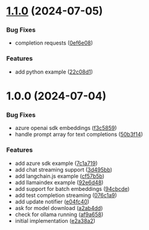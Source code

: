 # [1.1.0](https://github.com/sinedied/ollamazure/compare/1.0.0...1.1.0) (2024-07-05)


### Bug Fixes

* completion requests ([0ef6e08](https://github.com/sinedied/ollamazure/commit/0ef6e082366e833d3a51327dc4c2ecd9a6128c70))


### Features

* add python example ([22c08d1](https://github.com/sinedied/ollamazure/commit/22c08d1692170b3d6d44f038703fb88829e86e75))

# 1.0.0 (2024-07-04)


### Bug Fixes

* azure openai sdk embeddings ([f3c5859](https://github.com/sinedied/ollamazure/commit/f3c5859e88e7a73a645821793b9734a02c2beb64))
* handle prompt array for text completions ([50b3f14](https://github.com/sinedied/ollamazure/commit/50b3f142054c9adb7122c2b2c18c2c8a7dbb4b18))


### Features

* add azure sdk example ([7c1a719](https://github.com/sinedied/ollamazure/commit/7c1a7196c8af6be100a999636bc71d7783089af4))
* add chat streaming support ([3d495bb](https://github.com/sinedied/ollamazure/commit/3d495bbb1b8284535067e1311b030cd0d2a00f8e))
* add langchain.js example ([cf57b5b](https://github.com/sinedied/ollamazure/commit/cf57b5b093d9b24eddb51e0de6f2ea75404057fe))
* add llamaindex example ([92e6d48](https://github.com/sinedied/ollamazure/commit/92e6d4847d7d515aa7b4875a4d91681bd81a07f7))
* add support for batch embeddings ([94cbcde](https://github.com/sinedied/ollamazure/commit/94cbcde7078af85f922f4853a568e2b76bc5230a))
* add test completion streaming ([076c1a9](https://github.com/sinedied/ollamazure/commit/076c1a9d029156508b0a5dbb89dd6f27f1895cd4))
* add update notifier ([e04fc40](https://github.com/sinedied/ollamazure/commit/e04fc400b6f47b370733e6a84d9600a7a5016ea1))
* ask for model download ([a2ab4dd](https://github.com/sinedied/ollamazure/commit/a2ab4dd904cb82c539c4f0865b31f79349883cc1))
* check for ollama running ([af9a658](https://github.com/sinedied/ollamazure/commit/af9a6580b5fcf35169e142ad7852431603674669))
* initial implementation ([e2a38a2](https://github.com/sinedied/ollamazure/commit/e2a38a260e50e75e85d996437625e2936946ca41))

